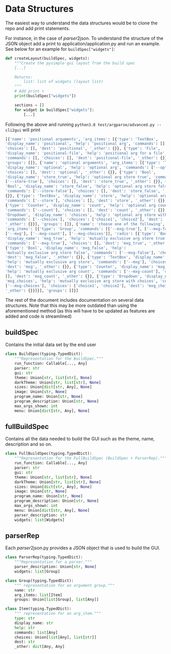 # Data Structures

The easiest way to understand the data structures would be to clone the repo
and add print statements.

For instance, in the case of *parser*2json. To understand the structure of the
JSON object add a print to application/application.py and run an example. See
below for an example for `buildSpec["widgets"]`:

```python
def createLayout(buildSpec, widgets):
	"""Create the pysimple gui layout from the build spec
	[...]

	Returns:
		list: list of widgets (layout list)
	"""
	# Add print ⬇️
	print(buildSpec["widgets"])

	sections = []
	for widget in buildSpec["widgets"]:
		[...]
```

Following the above and running `python3.8 test/argparse/advanced.py --cli2gui`
will print

```python
[{'name': 'positional arguments', 'arg_items': [{'type': 'TextBox',
'display_name': 'positional', 'help': 'positional arg', 'commands': [],
'choices': [], 'dest': 'positional', '_other': {}}, {'type': 'File',
'display_name': 'positional-file', 'help': 'positional arg for a file',
'commands': [], 'choices': [], 'dest': 'positional-file', '_other': {}}],
'groups': []}, {'name': 'optional arguments', 'arg_items': [{'type': 'TextBox',
'display_name': 'optional', 'help': 'optional arg', 'commands': ['--optional'],
'choices': [], 'dest': 'optional', '_other': {}}, {'type': 'Bool',
'display_name': 'store_true', 'help': 'optional arg store true', 'commands':
['--store-true'], 'choices': [], 'dest': 'store_true', '_other': {}}, {'type':
'Bool', 'display_name': 'store_false', 'help': 'optional arg store false',
'commands': ['--store-false'], 'choices': [], 'dest': 'store_false', '_other':
{}}, {'type': 'TextBox', 'display_name': 'store', 'help': 'optional arg store',
'commands': ['--store'], 'choices': [], 'dest': 'store', '_other': {}},
{'type': 'Counter', 'display_name': 'count', 'help': 'optional arg count',
'commands': ['--count'], 'choices': [], 'dest': 'count', '_other': {}}, {'type':
'Dropdown', 'display_name': 'choices', 'help': 'optional arg store with choices',
'commands': ['--choices'], 'choices': ['choice1', 'choice2'], 'dest': 'choices',
'_other': {}}], 'groups': []}, {'name': 'choose one of the following',
'arg_items': [{'type': 'Group', 'commands': [['--mxg-true'], ['--mxg-false'],
['--mxg'], ['--mxg-count'], ['--mxg-choices']], 'radio': [{'type': 'Bool',
'display_name': 'mxg_true', 'help': 'mutually exclusive arg store true',
'commands': ['--mxg-true'], 'choices': [], 'dest': 'mxg_true', '_other': {}},
{'type': 'Bool', 'display_name': 'mxg_false', 'help':
'mutually exclusive arg store false', 'commands': ['--mxg-false'], 'choices': [],
'dest': 'mxg_false', '_other': {}}, {'type': 'TextBox', 'display_name': 'mxg',
'help': 'mutually exclusive arg store', 'commands': ['--mxg'], 'choices': [],
'dest': 'mxg', '_other': {}}, {'type': 'Counter', 'display_name': 'mxg_count',
'help': 'mutually exclusive arg count', 'commands': ['--mxg-count'], 'choices':
[], 'dest': 'mxg_count', '_other': {}}, {'type': 'Dropdown', 'display_name':
'mxg_choices', 'help': 'mutually exclusive arg store with choices', 'commands':
['--mxg-choices'], 'choices': ['choice1', 'choice2'], 'dest': 'mxg_choices',
'_other': {}}]}], 'groups': []}]
```

The rest of the document includes documentation on several data structures. Note
that this may be more outdated than using the aforementioned method (as this
will have to be updated as features are added and code is streamlined)

## buildSpec

Contains the initial data set by the end user

```python
class BuildSpec(typing.TypedDict):
	"""Representation for the BuildSpec."""
	run_function: Callable[..., Any]
	parser: str
	gui: str
	theme: Union[str, list[str], None]
	darkTheme: Union[str, list[str], None]
	sizes: Union[dict[str, Any], None]
	image: Union[str, None]
	program_name: Union[str, None]
	program_description: Union[str, None]
	max_args_shown:	int
	menu: Union[dict[str, Any], None]
```


## fullBuildSpec

Contains all the data needed to build the GUI such as the theme, name,
description and so on.

```python
class FullBuildSpec(typing.TypedDict):
	"""Representation for the FullBuildSpec (BuildSpec + ParserRep)."""
	run_function: Callable[..., Any]
	parser: str
	gui: str
	theme: Union[str, list[str], None]
	darkTheme: Union[str, list[str], None]
	sizes: Union[dict[str, Any], None]
	image: Union[str, None]
	program_name: Union[str, None]
	program_description: Union[str, None]
	max_args_shown:	int
	menu: Union[dict[str, Any], None]
	parser_description: str
	widgets: list[Widgets]
```


## parserRep

Each *parser*2json.py provides a JSON object that is used to build the GUI.

```python
class ParserRep(typing.TypedDict):
	"""Representation for a parser."""
	parser_description: Union[str, None]
	widgets: list[Group]
```



```python
class Group(typing.TypedDict):
	""" representation for an argument group."""
	name: str
	arg_items: list[Item]
	groups: Union[list[Group], list[Any]]
```


```python
class Item(typing.TypedDict):
	""" representation for an arg_item."""
	type: str
	display_name: str
	help: str
	commands: list[Any]
	choices: Union[list[Any], list[str]]
	dest: str
	_other: dict[Any, Any]
```
